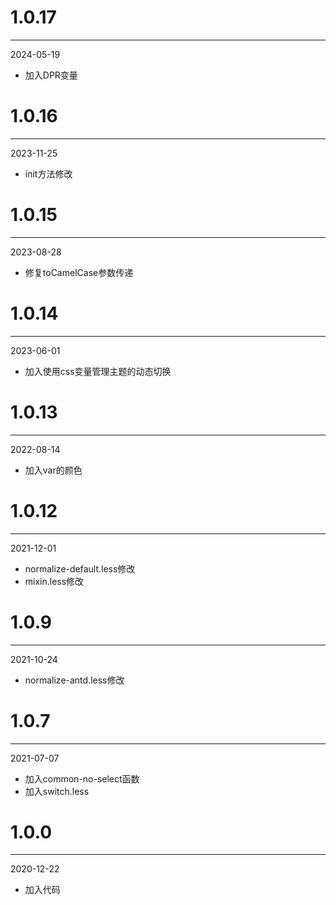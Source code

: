 # 1.0.17

***

2024-05-19

* 加入DPR变量

# 1.0.16

***

2023-11-25

* init方法修改

# 1.0.15

***

2023-08-28

* 修复toCamelCase参数传递

# 1.0.14

***

2023-06-01

* 加入使用css变量管理主题的动态切换

# 1.0.13

***

2022-08-14

* 加入var的颜色

# 1.0.12

***

2021-12-01

* normalize-default.less修改
* mixin.less修改

# 1.0.9

***

2021-10-24

* normalize-antd.less修改

# 1.0.7

***

2021-07-07

* 加入common-no-select函数
* 加入switch.less

# 1.0.0

***

2020-12-22

* 加入代码
